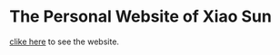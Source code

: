 The Personal Website of Xiao Sun
=========

[clike here](http://rachelxsun.github.io) to see the website.
